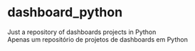 # dashboard_python

Just a repository of dashboards projects in Python <br>
Apenas um repositório de projetos de dashboards em Python
